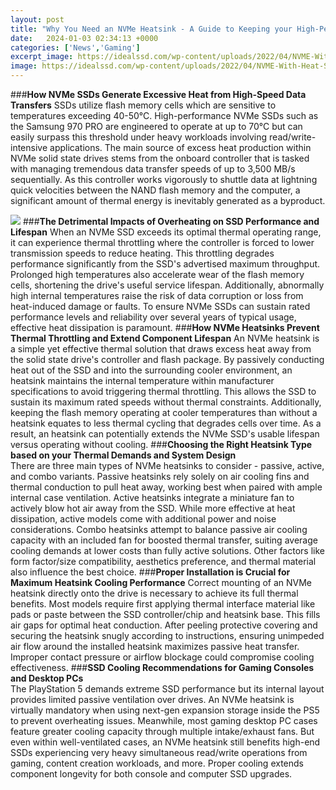 ```yaml
---
layout: post
title: "Why You Need an NVMe Heatsink - A Guide to Keeping your High-Performance SSD Cool"
date:   2024-01-03 02:34:13 +0000
categories: ['News','Gaming']
excerpt_image: https://idealssd.com/wp-content/uploads/2022/04/NVME-With-Heat-SInk.jpg
image: https://idealssd.com/wp-content/uploads/2022/04/NVME-With-Heat-SInk.jpg
---
```


###**How NVMe SSDs Generate Excessive Heat from High-Speed Data Transfers**
SSDs utilize flash memory cells which are sensitive to temperatures exceeding 40-50°C. High-performance NVMe SSDs such as the Samsung 970 PRO are engineered to operate at up to 70°C but can easily surpass this threshold under heavy workloads involving read/write-intensive applications. The main source of excess heat production within NVMe solid state drives stems from the onboard controller that is tasked with managing tremendous data transfer speeds of up to 3,500 MB/s sequentially. As this controller works vigorously to shuttle data at lightning quick velocities between the NAND flash memory and the computer, a significant amount of thermal energy is inevitably generated as a byproduct.

![](https://idealssd.com/wp-content/uploads/2022/04/NVME-With-Heat-SInk.jpg)
###**The Detrimental Impacts of Overheating on SSD Performance and Lifespan** 
When an NVMe SSD exceeds its optimal thermal operating range, it can experience thermal throttling where the controller is forced to lower transmission speeds to reduce heating. This throttling degrades performance significantly from the SSD's advertised maximum throughput. Prolonged high temperatures also accelerate wear of the flash memory cells, shortening the drive's useful service lifespan. Additionally, abnormally high internal temperatures raise the risk of data corruption or loss from heat-induced damage or faults. To ensure NVMe SSDs can sustain rated performance levels and reliability over several years of typical usage, effective heat dissipation is paramount.
###**How NVMe Heatsinks Prevent Thermal Throttling and Extend Component Lifespan**
An NVMe heatsink is a simple yet effective thermal solution that draws excess heat away from the solid state drive's controller and flash package. By passively conducting heat out of the SSD and into the surrounding cooler environment, an heatsink maintains the internal temperature within manufacturer specifications to avoid triggering thermal throttling. This allows the SSD to sustain its maximum rated speeds without thermal constraints. Additionally, keeping the flash memory operating at cooler temperatures than without a heatsink equates to less thermal cycling that degrades cells over time. As a result, an heatsink can potentially extends the NVMe SSD's usable lifespan versus operating without cooling. 
###**Choosing the Right Heatsink Type based on your Thermal Demands and System Design**  
There are three main types of NVMe heatsinks to consider - passive, active, and combo variants. Passive heatsinks rely solely on air cooling fins and thermal conduction to pull heat away, working best when paired with ample internal case ventilation. Active heatsinks integrate a miniature fan to actively blow hot air away from the SSD. While more effective at heat dissipation, active models come with additional power and noise considerations. Combo heatsinks attempt to balance passive air cooling capacity with an included fan for boosted thermal transfer, suiting average cooling demands at lower costs than fully active solutions. Other factors like form factor/size compatibility, aesthetics preference, and thermal material also influence the best choice.
###**Proper Installation is Crucial for Maximum Heatsink Cooling Performance**
Correct mounting of an NVMe heatsink directly onto the drive is necessary to achieve its full thermal benefits. Most models require first applying thermal interface material like pads or paste between the SSD controller/chip and heatsink base. This fills air gaps for optimal heat conduction. After peeling protective covering and securing the heatsink snugly according to instructions, ensuring unimpeded air flow around the installed heatsink maximizes passive heat transfer. Improper contact pressure or airflow blockage could compromise cooling effectiveness.
###**SSD Cooling Recommendations for Gaming Consoles and Desktop PCs**  
The PlayStation 5 demands extreme SSD performance but its internal layout provides limited passive ventilation over drives. An NVMe heatsink is virtually mandatory when using next-gen expansion storage inside the PS5 to prevent overheating issues. Meanwhile, most gaming desktop PC cases feature greater cooling capacity through multiple intake/exhaust fans. But even within well-ventilated cases, an NVMe heatsink still benefits high-end SSDs experiencing very heavy simultaneous read/write operations from gaming, content creation workloads, and more. Proper cooling extends component longevity for both console and computer SSD upgrades.